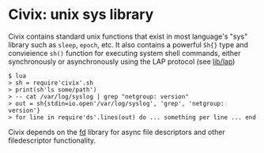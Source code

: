 # Civix: unix sys library

Civix contains standard unix functions that exist in most language's "sys"
library such as `sleep`, `epoch`, etc. It also contains a powerful `Sh{}` type and
convieience `sh()` function for executing system shell commands, either
synchronously or asynchronously using the LAP protocol (see
[lib/lap](../lib/lap))

```
$ lua
> sh = require'civix'.sh
> print(sh'ls some/path')
> -- cat /var/log/syslog | grep "netgroup: version"
> out = sh{stdin=io.open'/var/log/syslog', 'grep', 'netgroup: version'}
> for line in require'ds'.lines(out) do ... something per line ... end
```

Civix depends on the [fd](../lib/fd/README.md) library for async file
descriptors and other filedescriptor functionality.


